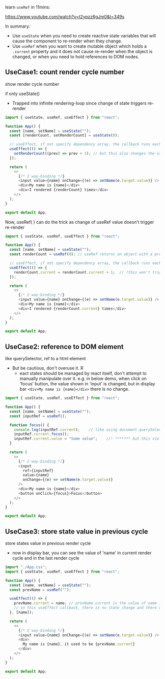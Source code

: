 learn `useRef` in 11mins:

https://www.youtube.com/watch?v=t2ypzz6gJm0&t=349s



In summary:

- Use `useState` when you need to create reactive state variables that will cause the component to re-render when they change.
- Use `useRef` when you want to create mutable object which holds a `.current` property and it does not cause re-render when the object is changed, or when you need to hold references to DOM nodes.



## UseCase1:  count render cycle number

show render cycle number



if only useState()

+ Trapped into infinite rendering-loop since change of state triggers re-render

```js
import { useState, useRef, useEffect } from "react";

function App() {
  const [name, setName] = useState("");
  const [renderCount, setRenderCount] = useState(0);

  // useEffect, if not specify dependency array, the callback runs each time the component renders
  useEffect(() => {
    setRenderCount((prev) => prev + 1); // but this also changes the value of a react state, which leads to infinite rendering loop
  });

  return (
    <>
      {/* 2 way-binding */}
      <input value={name} onChange={(e) => setName(e.target.value)} />
      <div>My name is {name}</div>
      <div>I rendered {renderCount} times</div>
    </>
  );
}

export default App;
```



Now, useRef( ) can do the trick as change of useRef value doesn't trigger re-render

```js
import { useState, useRef, useEffect } from "react";

function App() {
  const [name, setName] = useState("");
  const renderCount = useRef(0); // useRef returns an object with a property called current: {current: 0}

  // useEffect, if not specify dependency array, the callback runs each time the component renders
  useEffect(() => {
    renderCount.current = renderCount.current + 1;  // !this won't trigger component to re-render
  });

  return (
    <>
      {/* 2 way-binding */}
      <input value={name} onChange={(e) => setName(e.target.value)} />
      <div>My name is {name}</div>
      <div>I rendered {renderCount.current} times</div>
    </>
  );
}

export default App;
```





## UseCase2: reference to DOM element

like querySelector, ref to a html element

+ But be cautious, don't overuse it. R
  + eact states should be managed by react itself, don't attempt to manually manipulate over it. e.g. in below demo, when click on 'focus' button, the value shown in 'input' is changed, but in display bar `<div>My name is {name}</div>` there is no change.

```js
import { useState, useRef, useEffect } from "react";

function App() {
  const [name, setName] = useState("");
  const inputRef = useRef();

  function focus() {
    console.log(inputRef.current);    // like using document.querySelector()
    inputRef.current.focus();
    inputRef.current.value = "Some value";    //! ******* but this violates react philosophy, state should be managed by react, not manually 
  }

  return (
    <>
      {/* 2 way-binding */}
      <input
        ref={inputRef}
        value={name}
        onChange={(e) => setName(e.target.value)}
      />
      <div>My name is {name}</div>
      <button onClick={focus}>Focus</button>
    </>
  );
}

export default App;
```







## UseCase3: store state value in previous cycle

store states value in previous render cycle

+ now in display bar, you can see the value of 'name' in current render cycle and in the last render cycle

```js
import "./App.css";
import { useState, useRef, useEffect } from "react";

function App() {
  const [name, setName] = useState("");
  const prevName = useRef("");

  useEffect(() => {
    prevName.current = name; // prevName.current is the value of name in the previous render
    // in this useEffect callback, there is no state change and there won't be any infinite rendering loop
  }, [name]);

  return (
    <>
      {/* 2 way-binding */}
      <input value={name} onChange={(e) => setName(e.target.value)} />
      <div>
        My name is {name}, it used to be {prevName.current}
      </div>
    </>
  );
}

export default App;
```

